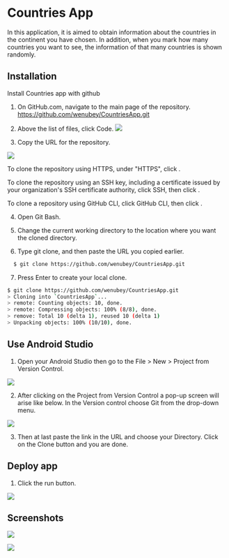 
# Countries App

In this application, it is aimed to obtain information about the countries in the continent you have chosen. In addition, when you mark how many countries you want to see, the information of that many countries is shown randomly.




## Installation

Install Countries app with github

1. On GitHub.com, navigate to the main page of the repository.
https://github.com/wenubey/CountriesApp.git

2. Above the list of files, click  Code.
![](screenshots/1.png)

3. Copy the URL for the repository.

![](screenshots/2.png)

To clone the repository using HTTPS, under "HTTPS", click .

To clone the repository using an SSH key, including a certificate issued by your organization's SSH certificate authority, click SSH, then click .

To clone a repository using GitHub CLI, click GitHub CLI, then click .

4. Open Git Bash.

5. Change the current working directory to the location where you want the cloned directory.

6. Type git clone, and then paste the URL you copied earlier.

```bash
  $ git clone https://github.com/wenubey/CountriesApp.git
```

7. Press Enter to create your local clone.

```bash
$ git clone https://github.com/wenubey/CountriesApp.git
> Cloning into `CountriesApp`...
> remote: Counting objects: 10, done.
> remote: Compressing objects: 100% (8/8), done.
> remove: Total 10 (delta 1), reused 10 (delta 1)
> Unpacking objects: 100% (10/10), done.
```

## Use Android Studio

1. Open your Android Studio then go to the File > New > Project from Version Control.

![](screenshots/3.png)

2. After clicking on the Project from Version Control a pop-up screen will arise like below. In the Version control choose Git from the drop-down menu. 

![](screenshots/4.png)

3. Then at last paste the link in the URL and choose your Directory. Click on the Clone button and you are done.

## Deploy app

1. Click the run button.

![](screenshots/5.png)


## Screenshots

![](screenshots/6.png)

![](screenshots/7.png)
    

